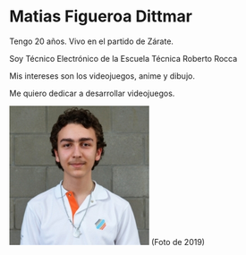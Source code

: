 # Matias Figueroa Dittmar

Tengo 20 años.
Vivo en el partido de Zárate.

Soy Técnico Electrónico de la Escuela Técnica Roberto Rocca

Mis intereses son los videojuegos, anime y dibujo.

Me quiero dedicar a desarrollar videojuegos.

![foto](Yo.jpg)
(Foto de 2019)
